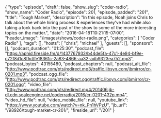 {
  "type": "episode",
  "draft": false,
  "show_slug": "coder-radio",
  "show_name": "Coder Radio",
  "episode": 201,
  "episode_padded": "201",
  "title": "Tough Market",
  "description": "In this episode, Noah joins Chris to talk about the whole hiring process & experiences they've had while also taking a look back into the past of the show to some of the more interesting topics on the matter.",
  "date": "2016-04-18T10:21:15-07:00",
  "header_image": "/images/shows/coder-radio.png",
  "categories": [
    "Coder Radio"
  ],
  "tags": [],
  "hosts": [
    "chris",
    "michael"
  ],
  "guests": [],
  "sponsors": [],
  "podcast_duration": "01:25:30",
  "podcast_file": "https://aphid.fireside.fm/d/1437767933/b44de5fa-47c1-4e94-bf9e-c72f8d1c8f5d/fe18361c-2a83-4866-aa32-adb9323ea752.mp3",
  "podcast_bytes": 43155480,
  "podcast_chapters": null,
  "podcast_alt_file": "http://www.podtrac.com/pts/redirect.mp3/traffic.libsyn.com/jbmirror/cr-0201.mp3",
  "podcast_ogg_file": "http://www.podtrac.com/pts/redirect.ogg/traffic.libsyn.com/jbmirror/cr-0201.ogg",
  "video_file": "http://www.podtrac.com/pts/redirect.mp4/201406.jb-dl.cdn.scaleengine.net/coderradio/2016/cr-0201-432p.mp4",
  "video_hd_file": null,
  "video_mobile_file": null,
  "youtube_link": "https://www.youtube.com/watch?v=nk_Pn1hVPzU",
  "jb_url": "/98926/tough-market-cr-201/",
  "fireside_url": "/201"
}


